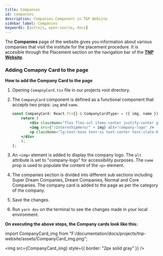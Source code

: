 ```yaml
---
title: Companies
id: companies
description: Companies Component in T&P Website
sidebar_label: Companies
keywords: [astrojs, open-source, docs]
---
```


The **Companies** page of the website gives you information about various companies that visit the institute for the placement procedure. It is accesible through the Placement section on the navigation bar of the [**TNP Website**](https://tnp.tcetmumbai.in/).

### Adding Comapny Card to the page

**How to add the Company Card to the page**

1. Opening `ComapnyCard.tsx` file in our projects root directory.

2. The `CompanyCard` component is defined as a functional component that accepts two props: `img` and `name`.

    ```jsx title="CompanyCard.tsx" {4-11} showLineNumbers
    const CompanyCard: React.FC<{} & CompanyCardType> = ({ img, name }) => {
        return (
            <div className="flex flex-col items-center justify-center gap-3">
            <img src={"/InternshipHero/" + img} alt="company-logo" />
            <p className="lg:text-base text-xs text-center text-slate-600">{name}</p>
        </div>
        );
    };
    ```
3. An `<img>` element is added to display the company logo. The `alt` attribute is set to "company-logo" for accessibility purposes. The `name` prop is used to populate the content of the `<p>` element.

4. The companies section is divided into different sub sections including Super Dream Companies, Dream Companies, Normal and Core Companies. The company card is added to the page as per the category of the company.

4. Save the changes.

5. Run `yarn dev` on the terminal to see the changes made in your local environment.

**On executing the above steps, the Company cards look like this:**

import CompanyCard_img from "F:/documentation/docs/projects/tnp-website/assets/CompanyCard_img.png";

<img src={CompanyCard_img} style={{ border: "2px solid gray" }} />

<br />
<br />